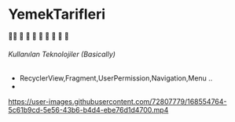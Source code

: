 # YemekTarifleri
🍍🍆 🥑 🥦 🥬 🥒 🌭 🍔 🍟 🍕

###### Kullanılan Teknolojiler (Basically)
* RecyclerView,Fragment,UserPermission,Navigation,Menu .. 
* 







https://user-images.githubusercontent.com/72807779/168554764-5c61b9cd-5e56-43b6-b4d4-ebe76d1d4700.mp4

